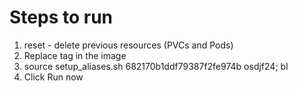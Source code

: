# Steps to run
1. reset - delete previous resources (PVCs and Pods)
2. Replace tag in the image
3. source setup_aliases.sh 682170b1ddf79387f2fe974b osdjf24; bl
4. Click Run now